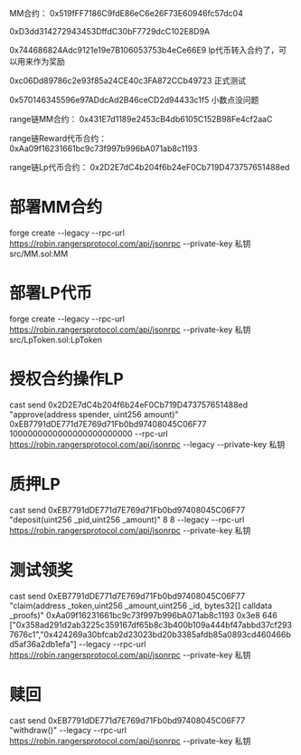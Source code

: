 MM合约：
0x519fFF7186C9fdE86eC6e26F73E60946fc57dc04

0xD3dd314272943453DffdC30bF7729dcC102E8D9A


0x744686824Adc9121e19e7B106053753b4eCe66E9
lp代币转入合约了，可以用来作为奖励

0xc06Dd89786c2e93f85a24CE40c3FA872CCb49723
正式测试

0x570146345596e97ADdcAd2B46ceCD2d94433c1f5
小数点没问题

range链MM合约：
0x431E7d1189e2453cB4db6105C152B98Fe4cf2aaC

range链Reward代币合约：
0xAa09f16231661bc9c73f997b996bA071ab8c1193

range链Lp代币合约：
0x2D2E7dC4b204f6b24eF0Cb719D473757651488ed


# 部署MM合约
forge create --legacy --rpc-url https://robin.rangersprotocol.com/api/jsonrpc --private-key 私钥 src/MM.sol:MM

# 部署LP代币
forge create --legacy --rpc-url https://robin.rangersprotocol.com/api/jsonrpc --private-key 私钥 src/LpToken.sol:LpToken

# 授权合约操作LP
cast send 0x2D2E7dC4b204f6b24eF0Cb719D473757651488ed "approve(address spender, uint256 amount)" 0xEB7791dDE771d7E769d71Fb0bd97408045C06F77 1000000000000000000000000 --rpc-url https://robin.rangersprotocol.com/api/jsonrpc --legacy --private-key 私钥

# 质押LP
cast send 0xEB7791dDE771d7E769d71Fb0bd97408045C06F77 "deposit(uint256 _pid,uint256 _amount)" 8 8 --legacy --rpc-url https://robin.rangersprotocol.com/api/jsonrpc --private-key 私钥

# 测试领奖
cast send 0xEB7791dDE771d7E769d71Fb0bd97408045C06F77 "claim(address _token,uint256 _amount,uint256 _id, bytes32[] calldata _proofs)" 0xAa09f16231661bc9c73f997b996bA071ab8c1193 0x3e8 646 ["0x358ad291d2ab3225c359167df65b8c3b400b109a444bf47abbd37cf2937676c1","0x424269a30bfcab2d23023bd20b3385afdb85a0893cd460466bd5af36a2db1efa"] --legacy --rpc-url https://robin.rangersprotocol.com/api/jsonrpc --private-key 私钥

# 赎回
cast send 0xEB7791dDE771d7E769d71Fb0bd97408045C06F77 "withdraw()" --legacy --rpc-url https://robin.rangersprotocol.com/api/jsonrpc --private-key 私钥
